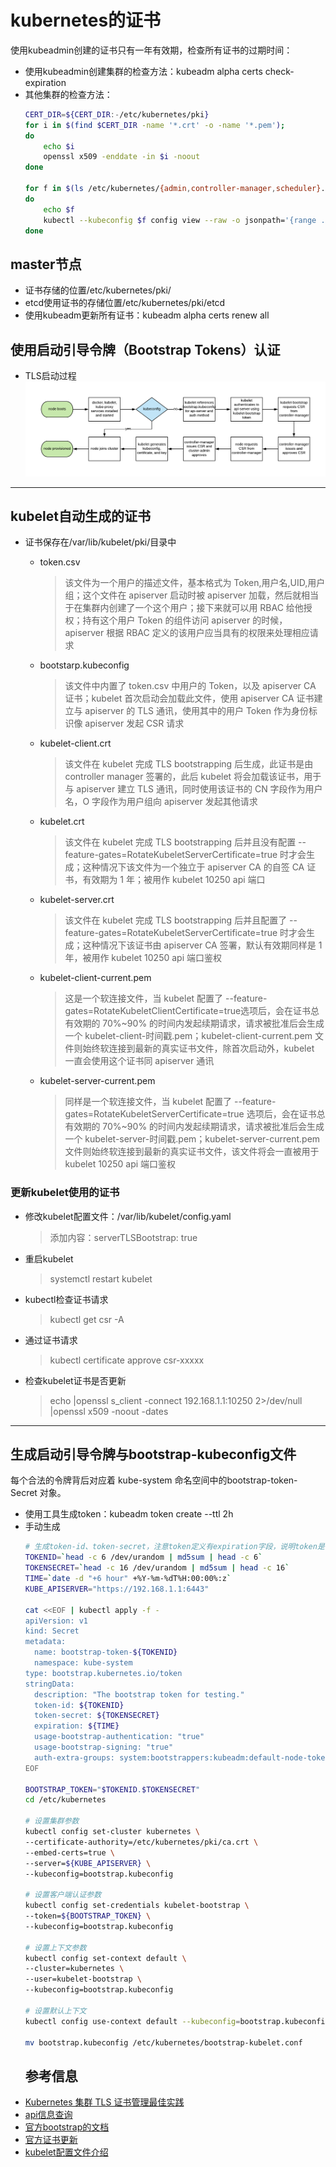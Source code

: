# kubernetes的证书
使用kubeadmin创建的证书只有一年有效期，检查所有证书的过期时间： 
* 使用kubeadmin创建集群的检查方法：kubeadm alpha certs check-expiration
* 其他集群的检查方法：
  ```bash
  CERT_DIR=${CERT_DIR:-/etc/kubernetes/pki}
  for i in $(find $CERT_DIR -name '*.crt' -o -name '*.pem');
  do
      echo $i
      openssl x509 -enddate -in $i -noout
  done

  for f in $(ls /etc/kubernetes/{admin,controller-manager,scheduler}.conf);
  do
      echo $f
      kubectl --kubeconfig $f config view --raw -o jsonpath='{range .users[*]}{.user.client-certificate-data}{end}' | base64 -d | openssl x509 -enddate -noout
  done
  ```
## master节点
* 证书存储的位置/etc/kubernetes/pki/
* etcd使用证书的存储位置/etc/kubernetes/pki/etcd
* 使用kubeadm更新所有证书：kubeadm alpha certs renew all

## 使用启动引导令牌（Bootstrap Tokens）认证
* TLS启动过程
  ![](img/bootstrap-process.png)
---
## kubelet自动生成的证书
- 证书保存在/var/lib/kubelet/pki/目录中
  - token.csv
     > 该文件为一个用户的描述文件，基本格式为 Token,用户名,UID,用户组；这个文件在 apiserver 启动时被 apiserver 加载，然后就相当于在集群内创建了一个这个用户；接下来就可以用 RBAC 给他授权；持有这个用户 Token 的组件访问 apiserver 的时候，apiserver 根据 RBAC 定义的该用户应当具有的权限来处理相应请求

  - bootstarp.kubeconfig
    > 该文件中内置了 token.csv 中用户的 Token，以及 apiserver CA 证书；kubelet 首次启动会加载此文件，使用 apiserver CA 证书建立与 apiserver 的 TLS 通讯，使用其中的用户 Token 作为身份标识像 apiserver 发起 CSR 请求

  - kubelet-client.crt
    > 该文件在 kubelet 完成 TLS bootstrapping 后生成，此证书是由 controller manager 签署的，此后 kubelet 将会加载该证书，用于与 apiserver 建立 TLS 通讯，同时使用该证书的 CN 字段作为用户名，O 字段作为用户组向 apiserver 发起其他请求

  - kubelet.crt
    > 该文件在 kubelet 完成 TLS bootstrapping 后并且没有配置 --feature-gates=RotateKubeletServerCertificate=true 时才会生成；这种情况下该文件为一个独立于 apiserver CA 的自签 CA 证书，有效期为 1 年；被用作 kubelet 10250 api 端口

  - kubelet-server.crt
    > 该文件在 kubelet 完成 TLS bootstrapping 后并且配置了 --feature-gates=RotateKubeletServerCertificate=true 时才会生成；这种情况下该证书由 apiserver CA 签署，默认有效期同样是 1 年，被用作 kubelet 10250 api 端口鉴权

  - kubelet-client-current.pem
    > 这是一个软连接文件，当 kubelet 配置了 --feature-gates=RotateKubeletClientCertificate=true选项后，会在证书总有效期的 70%~90% 的时间内发起续期请求，请求被批准后会生成一个 kubelet-client-时间戳.pem；kubelet-client-current.pem 文件则始终软连接到最新的真实证书文件，除首次启动外，kubelet 一直会使用这个证书同 apiserver 通讯

  - kubelet-server-current.pem
    > 同样是一个软连接文件，当 kubelet 配置了 --feature-gates=RotateKubeletServerCertificate=true 选项后，会在证书总有效期的 70%~90% 的时间内发起续期请求，请求被批准后会生成一个 kubelet-server-时间戳.pem；kubelet-server-current.pem 文件则始终软连接到最新的真实证书文件，该文件将会一直被用于 kubelet 10250 api 端口鉴权
### 更新kubelet使用的证书
- 修改kubelet配置文件：/var/lib/kubelet/config.yaml
  > 添加内容：serverTLSBootstrap: true
- 重启kubelet
  > systemctl restart kubelet
- kubectl检查证书请求
  > kubectl get csr -A
- 通过证书请求
  > kubectl certificate approve csr-xxxxx
- 检查kubelet证书是否更新
  > echo |openssl s_client -connect 192.168.1.1:10250 2>/dev/null |openssl x509 -noout -dates
---
## 生成启动引导令牌与bootstrap-kubeconfig文件
每个合法的令牌背后对应着 kube-system 命名空间中的bootstrap-token-<token-id> Secret 对象。
* 使用工具生成token：kubeadm token create --ttl 2h
* 手动生成
  ```bash
  # 生成token-id、token-secret，注意token定义有expiration字段，说明token是有有效时间
  TOKENID=`head -c 6 /dev/urandom | md5sum | head -c 6`
  TOKENSECRET=`head -c 16 /dev/urandom | md5sum | head -c 16`
  TIME=`date -d "+6 hour" +%Y-%m-%dT%H:00:00%:z`
  KUBE_APISERVER="https://192.168.1.1:6443"
  
  cat <<EOF | kubectl apply -f -
  apiVersion: v1
  kind: Secret
  metadata:
    name: bootstrap-token-${TOKENID}
    namespace: kube-system
  type: bootstrap.kubernetes.io/token
  stringData:
    description: "The bootstrap token for testing."
    token-id: ${TOKENID}
    token-secret: ${TOKENSECRET}
    expiration: ${TIME}
    usage-bootstrap-authentication: "true"
    usage-bootstrap-signing: "true"
    auth-extra-groups: system:bootstrappers:kubeadm:default-node-token
  EOF

  BOOTSTRAP_TOKEN="$TOKENID.$TOKENSECRET"
  cd /etc/kubernetes
  
  # 设置集群参数
  kubectl config set-cluster kubernetes \
  --certificate-authority=/etc/kubernetes/pki/ca.crt \
  --embed-certs=true \
  --server=${KUBE_APISERVER} \
  --kubeconfig=bootstrap.kubeconfig
  
  # 设置客户端认证参数
  kubectl config set-credentials kubelet-bootstrap \
  --token=${BOOTSTRAP_TOKEN} \
  --kubeconfig=bootstrap.kubeconfig
  
  # 设置上下文参数
  kubectl config set-context default \
  --cluster=kubernetes \
  --user=kubelet-bootstrap \
  --kubeconfig=bootstrap.kubeconfig
  
  # 设置默认上下文
  kubectl config use-context default --kubeconfig=bootstrap.kubeconfig
  
  mv bootstrap.kubeconfig /etc/kubernetes/bootstrap-kubelet.conf
  ```
  ## 参考信息
* [Kubernetes 集群 TLS 证书管理最佳实践](https://zhuanlan.zhihu.com/p/133828552)
* [api信息查询](https://kubernetes.io/docs/reference/kubernetes-api/api-index/)
* [官方bootstrap的文档](https://kubernetes.io/zh/docs/reference/access-authn-authz/bootstrap-tokens/)
* [官方证书更新](https://kubernetes.io/zh-cn/docs/tasks/administer-cluster/kubeadm/kubeadm-certs/)
* [kubelet配置文件介绍](https://kubernetes.io/zh/docs/reference/config-api/kubelet-config.v1beta1/)